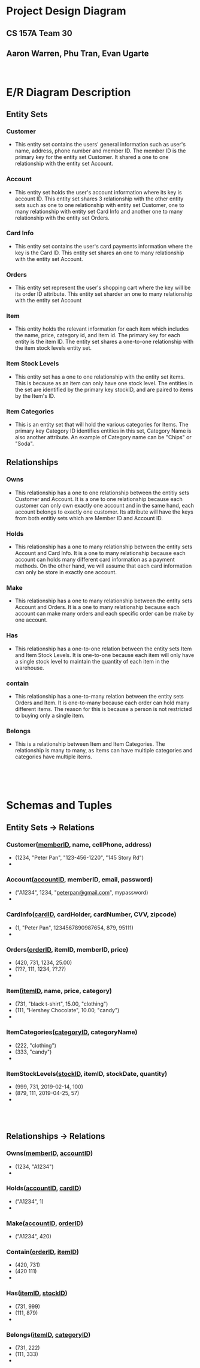 # Project Design Diagram
## CS 157A Team 30
## Aaron Warren, Phu Tran, Evan Ugarte

<br/>

# E/R Diagram Description
## Entity Sets
### Customer
- This entity set contains the users' general information such as user's name, address, phone number and member ID. The member ID is the primary key for the entity set Customer. It shared a one to one relationship with the entity set Account.

### Account
- This entity set holds the user's account information where its key is account ID. This entity set shares 3 relationship with the other entity sets such as one to one relationship with entity set Customer, one to many relationship with entity set Card Info and another one to many relationship with the entity set Orders.

### Card Info
- This entity set contains the user's card payments information where the key is the Card ID. This entity set shares an one to many relationship with the entity set Account.

### Orders
- This entity set represent the user's shopping cart where the key will be its order ID attribute. This entity set sharder an one to many relationship with the entity set Account

### Item
- This entity holds the relevant information for each item which includes the name, price, category id, and item id. The primary key for each entity is the item ID. The entity set shares a one-to-one relationship with the item stock levels entity set.

### Item Stock Levels
- This entity set has a one to one relationship with the entity set items. This is because as an item can only have one stock level. The entities in the set are identified by the primary key stockID, and are paired to items by the Item's ID.

### Item Categories
- This is an entity set that will hold the various categories for Items. The primary key Category ID identifies entities in this set, Category Name is also another attribute. An example of Category name can be "Chips" or "Soda".

## Relationships
### Owns
- This relationship has a one to one relationship between the entitiy sets Customer and Account. It is a one to one relationship because each customer can only own exactly one account and in the same hand, each account belongs to exactly one customer. Its attribute will have the keys from both entitiy sets which are Member ID and Account ID. 

### Holds
- This relationship has a one to many relationship between the entity sets Account and Card Info. It is a one to many relationship because each account can holds many different card information as a payment methods. On the other hand, we will assume that each card information can only be store in exactly one account.

### Make
- This relationship has a one to many relationship between the entity sets Account and Orders. It is a one to many relationship because each account can make many orders and each specific order can be make by one account.

### Has
- This relationship has a one-to-one relation between the entity sets Item and Item Stock Levels. It is one-to-one because each item will only have a single stock level to maintain the quantity of each item in the warehouse.
### contain
- This relationship has a one-to-many relation between the entity sets Orders and Item. It is one-to-many because each order can hold many different items. The reason for this is because a person is not restricted to buying only a single item.

### Belongs
- This is a relationship between Item and Item Categories. The relationship is many to many, as Items can have multiple categories and categories have multiple items.
<br/>
<br/>
<br/>

# Schemas and Tuples
## Entity Sets -> Relations
### Customer(<u>memberID</u>, name, cellPhone, address)
- (1234, "Peter Pan", "123-456-1220", "145 Story Rd")
- 

### Account(<u>accountID</u>, memberID, email, password)
- ("A1234", 1234, "peterpan@gmail.com", mypassword)
- 

### CardInfo(<u>cardID</u>, cardHolder, cardNumber, CVV, zipcode)
- (1, "Peter Pan", 1234567890987654, 879, 95111)
- 

### Orders(<u>orderID</u>, itemID, memberID, price)
- (420, 731, 1234, 25.00)
- (???, 111, 1234, ??.??)
- 

### Item(<u>itemID</u>, name, price, category)
- (731, "black t-shirt", 15.00, "clothing")
- (111, "Hershey Chocolate", 10.00, "candy")
- 

### ItemCategories(<u>categoryID</u>, categoryName)
- (222, "clothing")
- (333, "candy")
- 

### ItemStockLevels(<u>stockID</u>, itemID, stockDate, quantity)
- (999, 731, 2019-02-14, 100)
- (879, 111, 2019-04-25, 57)
- 


<br/>
<br/>

## Relationships -> Relations
### Owns(<u>memberID</u>, <u>accountID</u>)
- (1234, "A1234")
- 

### Holds(<u>accountID</u>, <u>cardID</u>)
- ("A1234", 1)
- 

### Make(<u>accountID</u>, <u>orderID</u>)
- ("A1234", 420)

### Contain(<u>orderID</u>, <u>itemID</u>)
- (420, 731)
- (420 111)
- 

### Has(<u>itemID</u>, <u>stockID</u>)
- (731, 999)
- (111, 879)
- 

### Belongs(<u>itemID</u>, <u>categoryID</u>)
- (731, 222)
- (111, 333)
- 



<br/>
<br/>
<br/>
<br/>
<br/>
<br/>
<br/>
<br/>
<br/>
<br/>
<br/>
<br/>
<br/>
<br/>
<br/>
<br/>
<br/>
<img src='ERD Proposal Diagram V2.png' style="transform:rotate(90deg)"/>